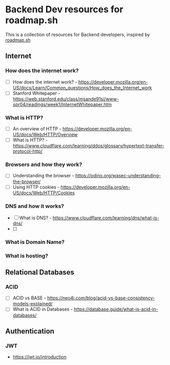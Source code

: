 # Backend Dev resources for roadmap.sh

This is a collection of resources for Backend developers, inspired by [roadmap.sh](https://roadmap.sh/backend)

## Internet

### How does the internet work?

- [ ] How does the internet work? - https://developer.mozilla.org/en-US/docs/Learn/Common_questions/How_does_the_Internet_work
- [ ] Stanford Whitepaper - https://web.stanford.edu/class/msande91si/www-spr04/readings/week1/InternetWhitepaper.htm

### What is HTTP?

- [ ] An overview of HTTP - https://developer.mozilla.org/en-US/docs/Web/HTTP/Overview
- [ ] What is HTTP? - https://www.cloudflare.com/learning/ddos/glossary/hypertext-transfer-protocol-http/

### Browsers and how they work?

- [ ] Understanding the browser - https://odino.org/wasec-understanding-the-browser/
- [ ] Using HTTP cookies - https://developer.mozilla.org/en-US/docs/Web/HTTP/Cookies

### DNS and how it works?

- [ ] What is DNS? - https://www.cloudflare.com/learning/dns/what-is-dns/
- [ ] 

### What is Domain Name?

### What is hosting?


## Relational Databases

### ACID

- [ ] ACID vs BASE - https://neo4j.com/blog/acid-vs-base-consistency-models-explained/
- [ ] What is ACID in Databases - https://database.guide/what-is-acid-in-databases/

## Authentication

### JWT

* https://jwt.io/introduction
